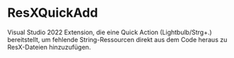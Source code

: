 # ResXQuickAdd
Visual Studio 2022 Extension, die eine Quick Action (Lightbulb/Strg+.) bereitstellt, um fehlende String-Ressourcen direkt aus dem Code heraus zu ResX-Dateien hinzuzufügen.
